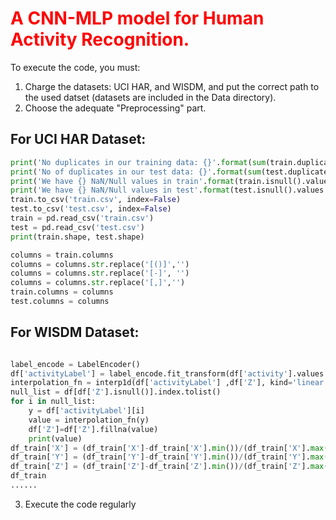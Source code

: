 # <span style="color: red;">A CNN-MLP model for Human Activity Recognition.</span>

To execute the code, you must:

1. Charge the datasets: UCI HAR, and WISDM, and put the correct path to the used datset (datasets are included in the Data directory).
2. Choose the adequate "Preprocessing" part.

## For UCI HAR Dataset:

```python
print('No duplicates in our training data: {}'.format(sum(train.duplicated())))
print('No of duplicates in our test data: {}'.format(sum(test.duplicated())))
print('We have {} NaN/Null values in train'.format(train.isnull().values.sum()))
print('We have {} NaN/Null values in test'.format(test.isnull().values.sum()))
train.to_csv('train.csv', index=False)
test.to_csv('test.csv', index=False)
train = pd.read_csv('train.csv')
test = pd.read_csv('test.csv')
print(train.shape, test.shape)

columns = train.columns
columns = columns.str.replace('[()]','')
columns = columns.str.replace('[-]', '')
columns = columns.str.replace('[,]','')
train.columns = columns
test.columns = columns
```

## For WISDM Dataset:
```python

label_encode = LabelEncoder()
df['activityLabel'] = label_encode.fit_transform(df['activity'].values.ravel())
interpolation_fn = interp1d(df['activityLabel'] ,df['Z'], kind='linear')
null_list = df[df['Z'].isnull()].index.tolist()
for i in null_list:
    y = df['activityLabel'][i]
    value = interpolation_fn(y)
    df['Z']=df['Z'].fillna(value)
    print(value)
df_train['X'] = (df_train['X']-df_train['X'].min())/(df_train['X'].max()-df_train['X'].min())
df_train['Y'] = (df_train['Y']-df_train['Y'].min())/(df_train['Y'].max()-df_train['Y'].min())
df_train['Z'] = (df_train['Z']-df_train['Z'].min())/(df_train['Z'].max()-df_train['Z'].min())
df_train
......
```

3. Execute the code regularly
